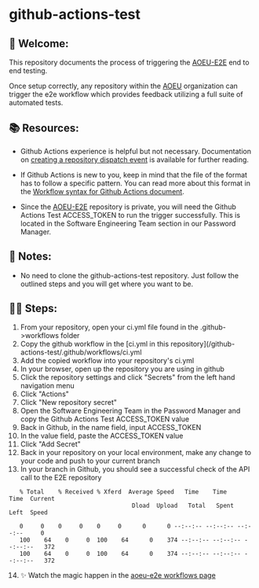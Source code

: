 # github-actions-test

## 👋 Welcome:

This repository documents the process of triggering the [AOEU-E2E](https://github.com/theartofeducation/aoeu-e2e) end to end testing. 

Once setup correctly, any repository within the [AOEU](https://github.com/theartofeducation) organization can trigger the e2e 
workflow which provides feedback utilizing a full suite of automated tests. 

## 📚 Resources:

* Github Actions experience is helpful but not necessary. Documentation on [creating a repository dispatch event](https://github.com/theartofeducation) 
is available for further reading.

* If Github Actions is new to you, keep in mind that the file of the format has to follow a specific pattern. You can read more 
about this format in the [Workflow syntax for Github Actions document](https://docs.github.com/en/actions/using-workflows/workflow-syntax-for-github-actions).

* Since the [AOEU-E2E](https://github.com/theartofeducation/aoeu-e2e) repository is private, you will need the 
Github Actions Test ACCESS_TOKEN to run the trigger successfully. This is located in the Software Engineering Team section in our Password Manager.
## 📝 Notes: 
* No need to clone the github-actions-test repository. Just follow the outlined steps and you will get where you want to be. 
## 🚶🏽 Steps:
1. From your repository, open your ci.yml file found in the .github->workflows folder
2. Copy the github workflow in the [ci.yml in this repository](/github-actions-test/.github/workflows/ci.yml
3. Add the copied workflow into your repository's ci.yml
4. In your browser, open up the repository you are using in github
5. Click the repository settings and click "Secrets" from the left hand navigation menu
6. Click "Actions"
7. Click "New repository secret"
8. Open the Software Engineering Team in the Password Manager and copy the Github Actions Test ACCESS_TOKEN value
9. Back in Github, in the name field, input ACCESS_TOKEN 
10. In the value field, paste the ACCESS_TOKEN value
11. Click "Add Secret"
12. Back in your repository on your local environment, make any change to your code and push to your current branch
13. In your branch in Github, you should see a successful check of the API call to the E2E repository
 ```Run curl \
    % Total    % Received % Xferd  Average Speed   Time    Time     Time  Current
                                    Dload  Upload   Total   Spent    Left  Speed

    0     0    0     0    0     0      0      0 --:--:-- --:--:-- --:--:--     0
    100    64    0     0  100    64      0    374 --:--:-- --:--:-- --:--:--   372
    100    64    0     0  100    64      0    374 --:--:-- --:--:-- --:--:--   372
```
14. ✨ Watch the magic happen in the [aoeu-e2e workflows page](https://github.com/theartofeducation/aoeu-e2e/actions/workflows/ci.yml)

